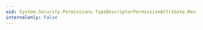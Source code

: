 ```yaml
---
uid: System.Security.Permissions.TypeDescriptorPermissionAttribute.RestrictedRegistrationAccess
internalonly: False
---
```

